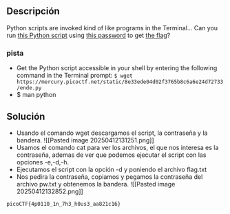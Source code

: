 
## Descripción 

Python scripts are invoked kind of like programs in the Terminal... Can you run [this Python script](https://mercury.picoctf.net/static/8e33ede04d02f3765b8c6a6e24d72733/ende.py) using [this password](https://mercury.picoctf.net/static/8e33ede04d02f3765b8c6a6e24d72733/pw.txt) to get [the flag](https://mercury.picoctf.net/static/8e33ede04d02f3765b8c6a6e24d72733/flag.txt.en)?
### pista

- Get the Python script accessible in your shell by entering the following command in the Terminal prompt: `$ wget https://mercury.picoctf.net/static/8e33ede04d02f3765b8c6a6e24d72733/ende.py`
- $ man python
## Solución

- Usando el comando wget descargamos el script, la contraseña y la bandera.
![[Pasted image 20250412131251.png]]
- Usamos el comando cat para ver los archivos, el que nos interesa es la contraseña, ademas de ver que podemos ejecutar el script con las opciones -e,-d,-h.
- Ejecutamos el script con la opción -d y poniendo el archivo flag.txt
- Nos pedira la contraseña, copiamos y pegamos la contraseña del archivo pw.txt y obtenemos la bandera.
![[Pasted image 20250412132852.png]]


```
picoCTF{4p0110_1n_7h3_h0us3_aa821c16}
```
